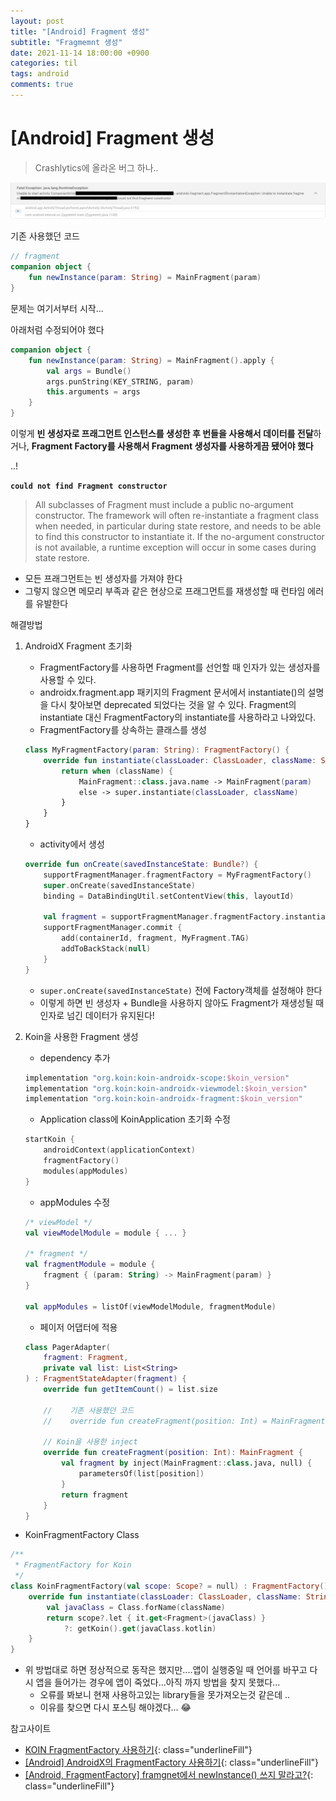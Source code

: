 ```yaml
---
layout: post
title: "[Android] Fragment 생성"
subtitle: "Fragmemnt 생성"
date: 2021-11-14 18:00:00 +0900
categories: til
tags: android
comments: true
---
```




# [Android] Fragment 생성



> Crashlytics에 올라온 버그 하나..

![postman_test](/img/in-post/fragment_add_1.png)



기존 사용했던 코드

```kotlin
// fragment
companion object {
    fun newInstance(param: String) = MainFragment(param)
}
```

문제는 여기서부터 시작...

아래처럼 수정되어야 했다

```kotlin
companion object {
    fun newInstance(param: String) = MainFragment().apply {
        val args = Bundle()
        args.punString(KEY_STRING, param)
        this.arguments = args
    }
}
```

이렇게 **빈 생성자로 프래그먼트 인스턴스를 생성한 후 번들을 사용해서 데이터를 전달**하거나, **Fragment Factory를 사용해서 Fragment 생성자를 사용하게끔 됐어야 했다**



..!



**`could not find Fragment constructor`**

> All subclasses of Fragment must include a public no-argument constructor. The framework will often re-instantiate a fragment class when needed, in particular during state restore, and needs to be able to find this constructor to instantiate it. If the no-argument constructor is not available, a runtime exception will occur in some cases during state restore.

- 모든 프래그먼트는 빈 생성자를 가져야 한다
- 그렇지 않으면 메모리 부족과 같은 현상으로 프래그먼트를 재생성할 때 런타임 에러를 유발한다



해결방법

1. AndroidX Fragment 초기화

    - FragmentFactory를 사용하면 Fragment를 선언할 때 인자가 있는 생성자를 사용할 수 있다.
    - androidx.fragment.app 패키지의 Fragment 문서에서 instantiate()의 설명을 다시 찾아보면 deprecated 되었다는 것을 알 수 있다. Fragment의 instantiate 대신 FragmentFactory의 instantiate를 사용하라고 나와있다.
    - FragmentFactory를 상속하는 클래스를 생성

    ```kotlin
    class MyFragmentFactory(param: String): FragmentFactory() {
        override fun instantiate(classLoader: ClassLoader, className: String): Fragment {
            return when (className) {
                MainFragment::class.java.name -> MainFragment(param)
                else -> super.instantiate(classLoader, className)
            }
        }
    }
    ```

    - activity에서 생성

    ```kotlin
    override fun onCreate(savedInstanceState: Bundle?) {
        supportFragmentManager.fragmentFactory = MyFragmentFactory()
        super.onCreate(savedInstanceState)
        binding = DataBindingUtil.setContentView(this, layoutId)
        
        val fragment = supportFragmentManager.fragmentFactory.instantiate(classLoader, MainFragment::class.java.name)
        supportFragmentManager.commit {
            add(containerId, fragment, MyFragment.TAG)
            addToBackStack(null)
        }
    }
    ```

    - `super.onCreate(savedInstanceState)` 전에 Factory객체를 설정해야 한다
    - 이렇게 하면 빈 생성자 + Bundle을 사용하지 않아도 Fragment가 재생성될 때 인자로 넘긴 데이터가 유지된다!

2. Koin을 사용한 Fragment 생성

    - dependency 추가

    ```kotlin
    implementation "org.koin:koin-androidx-scope:$koin_version"
    implementation "org.koin:koin-androidx-viewmodel:$koin_version"
    implementation "org.koin:koin-androidx-fragment:$koin_version"
    ```

    - Application class에 KoinApplication 초기화 수정

    ```kotlin
    startKoin {
        androidContext(applicationContext)
        fragmentFactory()
        modules(appModules)
    }
    ```

    - appModules 수정

    ```kotlin
    /* viewModel */
    val viewModelModule = module { ... }
    
    /* fragment */
    val fragmentModule = module { 
        fragment { (param: String) -> MainFragment(param) }
    }
    
    val appModules = listOf(viewModelModule, fragmentModule)
    ```

    - 페이저 어댑터에 적용

    ```kotlin
    class PagerAdapter(
        fragment: Fragment,
        private val list: List<String>
    ) : FragmentStateAdapter(fragment) {
        override fun getItemCount() = list.size
    
        //    기존 사용했던 코드
        //    override fun createFragment(position: Int) = MainFragment().newInstance(list[position])
    
        // Koin을 사용한 inject
        override fun createFragment(position: Int): MainFragment {
            val fragment by inject(MainFragment::class.java, null) {
                parametersOf(list[position])
            }
            return fragment
        }
    }
    ```

- KoinFragmentFactory Class

```kotlin
/**
 * FragmentFactory for Koin
 */
class KoinFragmentFactory(val scope: Scope? = null) : FragmentFactory(), KoinComponent {
    override fun instantiate(classLoader: ClassLoader, className: String): Fragment {
        val javaClass = Class.forName(className)
        return scope?.let { it.get<Fragment>(javaClass) }
            ?: getKoin().get(javaClass.kotlin)
    }
}
```

- 위 방법대로 하면 정상적으로 동작은 했지만....앱이 실행중일 때 언어를 바꾸고 다시 앱을 들어가는 경우에 앱이 죽었다...아직 까지 방법을 찾지 못했다...
    - 오류를 봐보니 현재 사용하고있는 library들을 못가져오는것 같은데 ..
    - 이유를 찾으면 다시 포스팅 해야겠다... 😂



참고사이트

- [KOIN FragmentFactory 사용하기](<https://nanamare.tistory.com/126>){: class="underlineFill"}
- [[Android] AndroidX의 FragmentFactory 사용하기](<https://zion830.tistory.com/85>){: class="underlineFill"}
- [[Android, FragmentFactory] framgnet에서 newInstance() 쓰지 말라고?](<https://black-jin0427.tistory.com/250>){: class="underlineFill"}

